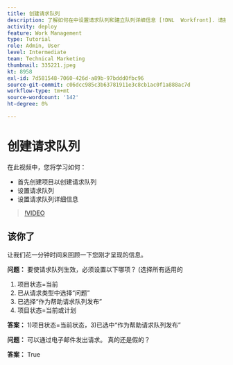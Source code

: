 ```yaml
---
title: 创建请求队列
description: 了解如何在中设置请求队列和建立队列详细信息 [!DNL  Workfront]. 请按照以下步骤帮助贵组织管理工作摄取。
activity: deploy
feature: Work Management
type: Tutorial
role: Admin, User
level: Intermediate
team: Technical Marketing
thumbnail: 335221.jpeg
kt: 8958
exl-id: 7d581548-7060-426d-a89b-97bddd0fbc96
source-git-commit: c06dcc985c3b63781911e3c8cb1ac0f1a888ac7d
workflow-type: tm+mt
source-wordcount: '142'
ht-degree: 0%

---
```


# 创建请求队列

在此视频中，您将学习如何：

* 首先创建项目以创建请求队列
* 设置请求队列
* 设置请求队列详细信息

>[!VIDEO](https://video.tv.adobe.com/v/335221/?quality=12)

## 该你了

让我们花一分钟时间来回顾一下您刚才呈现的信息。

**问题：** 要使请求队列生效，必须设置以下哪项？ (选择所有适用的

1. 项目状态=当前
1. 已从请求类型中选择“问题”
1. 已选择“作为帮助请求队列发布”
1. 项目状态=当前或计划

**答案：** 1)项目状态=当前状态，3)已选中“作为帮助请求队列发布”

**问题：** 可以通过电子邮件发出请求。 真的还是假的？

**答案：** True

